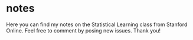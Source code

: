 # notes
Here you can find my notes on the Statistical Learning class from Stanford Online. Feel free to comment by posing new issues. Thank you!
